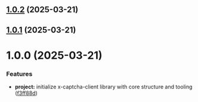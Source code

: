 ## [1.0.2](https://github.com/ElsiKora/X-Captcha-Client/compare/v1.0.1...v1.0.2) (2025-03-21)

## [1.0.1](https://github.com/ElsiKora/X-Captcha-Client/compare/v1.0.0...v1.0.1) (2025-03-21)

# 1.0.0 (2025-03-21)


### Features

* **project:** initialize x-captcha-client library with core structure and tooling ([f3ff88d](https://github.com/ElsiKora/X-Captcha-Client/commit/f3ff88da980e396672d8c4c93c5f1a7b7d8b368b))
